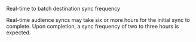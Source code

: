 <div class="premonition info">
  <div class="fa fa-info-circle"></div>
  <div class="content">
    <p class="header">Real-time to batch destination sync frequency</p>
    <p>Real-time audience syncs may take six or more hours for the initial sync to complete. Upon completion, a sync frequency of two to three hours is expected.</p>
  </div>
</div>
